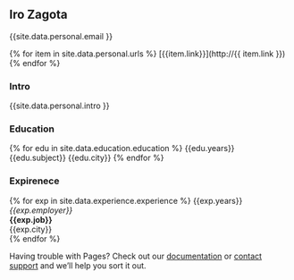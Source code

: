 

## Iro Zagota

{{site.data.personal.email }}

{% for item in site.data.personal.urls %}
 [{{item.link}}](http://{{ item.link }})
{% endfor %}


### Intro
{{site.data.personal.intro }}

### Education 

{% for edu in site.data.education.education %}
        {{edu.years}}  
        {{edu.subject}}
        {{edu.city}} 
{% endfor %}

### Expirenece

{% for exp in site.data.experience.experience %}
   {{exp.years}}<br> 
   *{{exp.employer}}*<br> 
   **{{exp.job}}**<br> 
    {{exp.city}}<br> 
{% endfor %}


Having trouble with Pages? Check out our [documentation](https://docs.github.com/categories/github-pages-basics/) or [contact support](https://github.com/contact) and we’ll help you sort it out.
